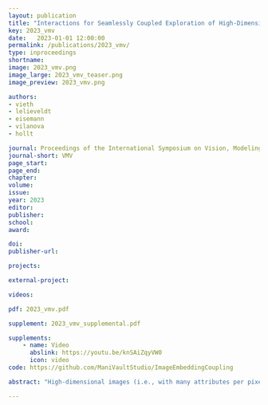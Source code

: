 ```yaml
---
layout: publication
title: "Interactions for Seamlessly Coupled Exploration of High-Dimensional Images and Hierarchical Embeddings"
key: 2023_vmv
date:   2023-01-01 12:00:00
permalink: /publications/2023_vmv/
type: inproceedings
shortname: 
image: 2023_vmv.png
image_large: 2023_vmv_teaser.png
image_preview: 2023_vmv.png

authors:
- vieth
- lelieveldt
- eisemann
- vilanova
- hollt

journal: Proceedings of the International Symposium on Vision, Modeling, and Visualization
journal-short: VMV
page_start: 
page_end: 
chapter:
volume: 
issue: 
year: 2023
editor:
publisher:
school:
award:

doi:
publisher-url:

projects:

external-project:

videos:

pdf: 2023_vmv.pdf

supplement: 2023_vmv_supplemental.pdf

supplements:
    - name: Video
      abslink: https://youtu.be/knSAiZqyVW0
      icon: video
code: https://github.com/ManiVaultStudio/ImageEmbeddingCoupling

abstract: "High-dimensional images (i.e., with many attributes per pixel) are commonly acquired in many domains, such as geosciences or systems biology. The spatial and attribute information of such data are typically explored separately, e.g., by using coordinated views of an image representation and a low-dimensional embedding of the high-dimensional attribute data. Facing ever growing image data sets, hierarchical dimensionality reduction techniques lend themselves to overcome scalability issues. However, current embedding methods do not provide suitable interactions to reflect image space exploration. Specifically, it is not possible to adjust the level of detail in the embedding hierarchy to reflect changing level of detail in image space stemming from navigation such as zooming and panning. In this paper, we propose such a mapping from image navigation interactions to embedding space adjustments. We show how our mapping applies the \"overview first, details-on-demand\" characteristic inherent to image exploration in the high-dimensional attribute space. We compare our strategy with regular hierarchical embedding technique interactions and demonstrate the advantages of linking image and embedding interactions through a representative use case."

---
```

